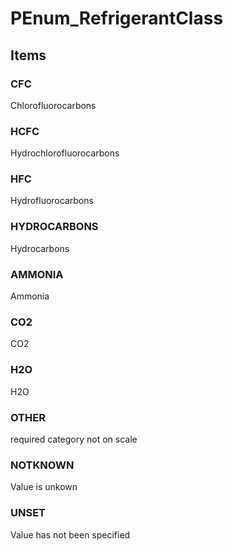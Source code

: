 # PEnum_RefrigerantClass

## Items

### CFC
Chlorofluorocarbons

### HCFC
Hydrochlorofluorocarbons

### HFC
Hydrofluorocarbons

### HYDROCARBONS
Hydrocarbons

### AMMONIA
Ammonia

### CO2
CO2

### H2O
H2O

### OTHER
required category not on scale

### NOTKNOWN
Value is unkown

### UNSET
Value has not been specified
